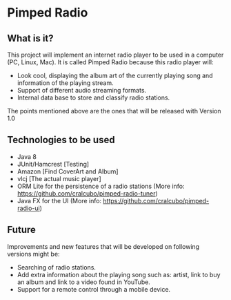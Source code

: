 # Pimped Radio

What is it?
-----------
This project will implement an internet radio player to be used in a computer (PC, Linux, Mac).
It is called Pimped Radio because this radio player will:
* Look cool, displaying the album art of the currently playing song and information of the playing stream.
* Support of different audio streaming formats.
* Internal data base to store and classify radio stations.

The points mentioned above are the ones that will be released with Version 1.0

Technologies to be used
-----------------------
* Java 8
* JUnit/Hamcrest [Testing]
* Amazon [Find CoverArt and Album]
* vlcj [The actual music player]
* ORM Lite for the persistence of a radio stations (More info: https://github.com/cralcubo/pimped-radio-tuner)
* Java FX for the UI (More info: https://github.com/cralcubo/pimped-radio-ui)

Future
-------
Improvements and new features that will be developed on following versions might be:
* Searching of radio stations.
* Add extra information about the playing song such as: artist, link to buy an album and link to a video found in YouTube.
* Support for a remote control through a mobile device.
